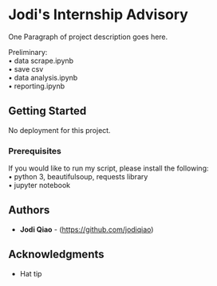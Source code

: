 # Jodi's Internship Advisory

One Paragraph of project description goes here.

Preliminary:<br/>
• data scrape.ipynb<br/>
• save csv<br/>
• data analysis.ipynb<br/>
• reporting.ipynb<br/>

## Getting Started

No deployment for this project.

### Prerequisites

If you would like to run my script, please install the following:<br/>
• python 3, beautifulsoup, requests library<br/>
• jupyter notebook<br/>

## Authors

* **Jodi Qiao** - (https://github.com/jodiqiao)

## Acknowledgments

* Hat tip

